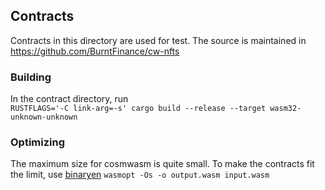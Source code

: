 ## Contracts

Contracts in this directory are used for test. The source is maintained in
https://github.com/BurntFinance/cw-nfts

### Building
In the contract directory, run  
```RUSTFLAGS='-C link-arg=-s' cargo build --release --target wasm32-unknown-unknown```

### Optimizing
The maximum size for cosmwasm is quite small. To make the contracts fit the limit, use [binaryen](https://github.com/WebAssembly/binaryen)
```wasmopt -Os -o output.wasm input.wasm```